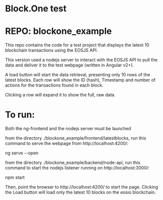 # Block.One test
# REPO: blockone_example

This repo contains the code for a test project that displays the latest 10 blockchain transactions using the EOSJS API.

This version used a nodejs server to interact with the EOSJS API to pull the data and deliver it to the test webpage (written in Angular v2+).

A load button will start the data retrieval, presenting only 10 rows of the latest blocks.  Each row will show the ID (hash), Timestamp and number of actions for the transactions found in each block.

Clicking a row will expand it to show the full, raw data.

# To run:

Both the ng-frontend and the nodejs server must be launched

from the directory ./blockone_example/frontend/latestblocks, run this command to serve the webpage from http://localhost:4200/:

ng serve --open

from the directory ./blockone_example/backend/node-api, run this command to start the nodejs listener running on http://localhost:3000/:

npm start

Then, point the browser to http://localhost:4200/ to start the page.  Clicking the Load button will load only the latest 10 blocks on the eosio blockchain.
